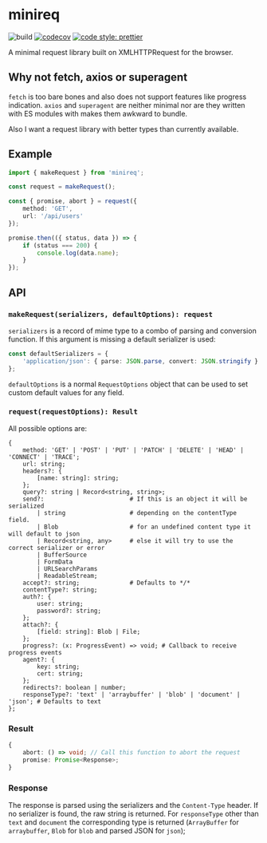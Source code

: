 # minireq

![build](https://github.com/jvanbruegge/minireq/workflows/Continous%20Integration/badge.svg) [![codecov](https://codecov.io/gh/jvanbruegge/minireq/branch/master/graph/badge.svg)](https://codecov.io/gh/jvanbruegge/minireq) [![code style: prettier](https://img.shields.io/badge/code_style-prettier-ff69b4.svg)](https://github.com/prettier/prettier)

A minimal request library built on XMLHTTPRequest for the browser.

## Why not fetch, axios or superagent

`fetch` is too bare bones and also does not support features like progress indication. `axios` and `superagent` are neither minimal nor are they written with ES modules with makes them awkward to bundle.

Also I want a request library with better types than currently available.

## Example

```ts
import { makeRequest } from 'minireq';

const request = makeRequest();

const { promise, abort } = request({
    method: 'GET',
    url: '/api/users'
});

promise.then(({ status, data }) => {
    if (status === 200) {
        console.log(data.name);
    }
});
```

## API

### `makeRequest(serializers, defaultOptions): request`

`serializers` is a record of mime type to a combo of parsing and conversion function. If this argument is missing a default serializer is used:

```ts
const defaultSerializers = {
    'application/json': { parse: JSON.parse, convert: JSON.stringify }
};
```

`defaultOptions` is a normal `RequestOptions` object that can be used to set custom default values for any field.

### `request(requestOptions): Result`

All possible options are:

```
{
    method: 'GET' | 'POST' | 'PUT' | 'PATCH' | 'DELETE' | 'HEAD' | 'CONNECT' | 'TRACE';
    url: string;
    headers?: {
        [name: string]: string;
    };
    query?: string | Record<string, string>;
    send?:                        # If this is an object it will be serialized
        | string                  # depending on the contentType field.
        | Blob                    # for an undefined content type it will default to json
        | Record<string, any>     # else it will try to use the correct serializer or error
        | BufferSource
        | FormData
        | URLSearchParams
        | ReadableStream;
    accept?: string;              # Defaults to */*
    contentType?: string;
    auth?: {
        user: string;
        password?: string;
    };
    attach?: {
        [field: string]: Blob | File;
    };
    progress?: (x: ProgressEvent) => void; # Callback to receive progress events
    agent?: {
        key: string;
        cert: string;
    };
    redirects?: boolean | number;
    responseType?: 'text' | 'arraybuffer' | 'blob' | 'document' | 'json'; # Defaults to text
};
```

### Result

```ts
{
    abort: () => void; // Call this function to abort the request
    promise: Promise<Response>;
}
```

### Response

The response is parsed using the serializers and the `Content-Type` header. If no serializer is found, the raw string is returned. For `responseType` other than `text` and `document` the corresponding type is returned (`ArrayBuffer` for `arraybuffer`, `Blob` for `blob` and parsed JSON for `json`);

